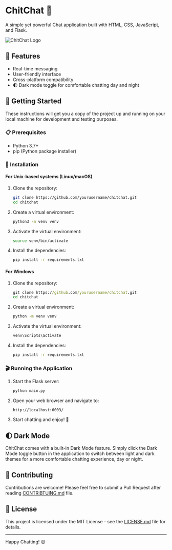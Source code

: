 # ChitChat 💬

A simple yet powerful Chat application built with HTML, CSS, JavaScript, and Flask.

![ChitChat Logo](https://via.placeholder.com/150?text=ChitChat)

## 🌟 Features

- Real-time messaging
- User-friendly interface
- Cross-platform compatibility
- 🌓 Dark mode toggle for comfortable chatting day and night

## 🚀 Getting Started

These instructions will get you a copy of the project up and running on your local machine for development and testing purposes.

### 📋 Prerequisites

- Python 3.7+
- pip (Python package installer)

### 🔧 Installation

#### For Unix-based systems (Linux/macOS)

1. Clone the repository:
   ```bash
   git clone https://github.com/yourusername/chitchat.git
   cd chitchat
   ```

2. Create a virtual environment:
   ```bash
   python3 -m venv venv
   ```

3. Activate the virtual environment:
   ```bash
   source venv/bin/activate
   ```

4. Install the dependencies:
   ```bash
   pip install -r requirements.txt
   ```

#### For Windows

1. Clone the repository:
   ```cmd
   git clone https://github.com/yourusername/chitchat.git
   cd chitchat
   ```

2. Create a virtual environment:
   ```cmd
   python -m venv venv
   ```

3. Activate the virtual environment:
   ```cmd
   venv\Scripts\activate
   ```

4. Install the dependencies:
   ```cmd
   pip install -r requirements.txt
   ```

### 🎬 Running the Application

1. Start the Flask server:
   ```bash
   python main.py
   ```

2. Open your web browser and navigate to:
   ```
   http://localhost:6003/
   ```

3. Start chatting and enjoy! 🎉

## 🌓 Dark Mode

ChitChat comes with a built-in Dark Mode feature. Simply click the Dark Mode toggle button in the application to switch between light and dark themes for a more comfortable chatting experience, day or night.

## 🤝 Contributing

Contributions are welcome! Please feel free to submit a Pull Request after reading [CONTRIBTUING.md](CONTRIBTUING.md) file.

## 📜 License

This project is licensed under the MIT License - see the [LICENSE.md](LICENSE.md) file for details.

---

Happy Chatting! 😊